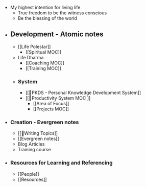 - My highest intention for living life
    - True freedom to be the witness conscious
    - Be the blessing of the world
- ## Development - Atomic notes
    - [[Life Polestar]]
        - [[Spiritual MOC]]
    - Life Dharma
        - [[Coaching MOC]]
        - [[Training MOC]]
    - ### System
        - [[🌱PKDS - Personal Knowledge Development System]]
        - [[🧭Productivity System MOC ]]
            - [[Area of Focus]]
            - [[Projects MOC]]
- ### Creation - Evergreen notes
    - [[🧭Writing Topics]]
    - [[Evergreen notes]]
    - Blog Articles
    - Training course
- ### Resources for Learning and Referencing
    - [[People]]
    - [[Resources]]
